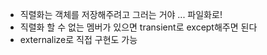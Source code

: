 - 직렬화는 객체를 저장해주려고 그러는 거야 ... 파일화로!
- 직렬화 할 수 없는 멤버가 있으면 transient로 except해주면 된다
- externalize로 직접 구현도 가능
